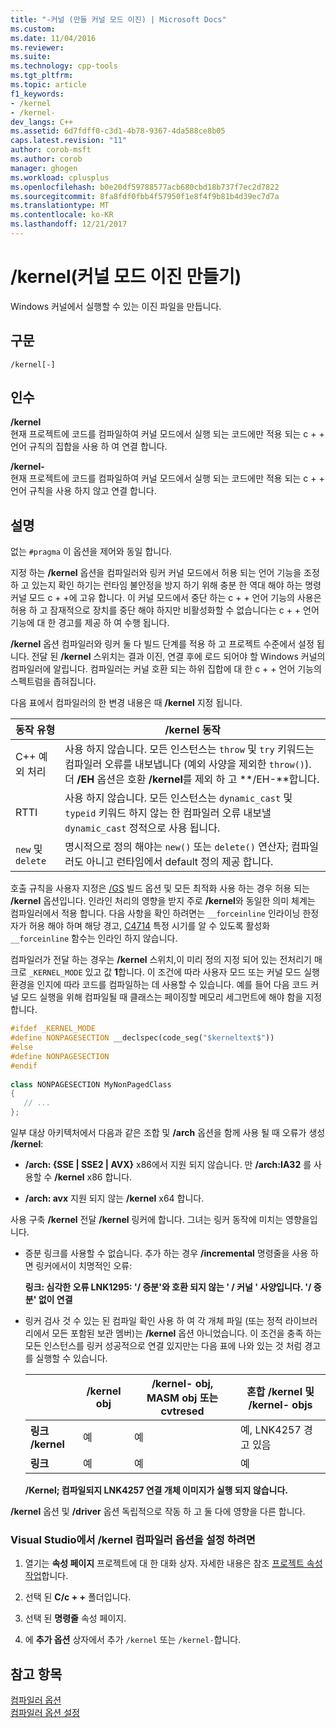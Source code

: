 ```yaml
---
title: "-커널 (만들 커널 모드 이진) | Microsoft Docs"
ms.custom: 
ms.date: 11/04/2016
ms.reviewer: 
ms.suite: 
ms.technology: cpp-tools
ms.tgt_pltfrm: 
ms.topic: article
f1_keywords:
- /kernel
- /kernel-
dev_langs: C++
ms.assetid: 6d7fdff0-c3d1-4b78-9367-4da588ce8b05
caps.latest.revision: "11"
author: corob-msft
ms.author: corob
manager: ghogen
ms.workload: cplusplus
ms.openlocfilehash: b0e20df59788577acb680cbd18b737f7ec2d7822
ms.sourcegitcommit: 8fa8fdf0fbb4f57950f1e8f4f9b81b4d39ec7d7a
ms.translationtype: MT
ms.contentlocale: ko-KR
ms.lasthandoff: 12/21/2017
---
```

# <a name="kernel-create-kernel-mode-binary"></a>/kernel(커널 모드 이진 만들기)
Windows 커널에서 실행할 수 있는 이진 파일을 만듭니다.  
  
## <a name="syntax"></a>구문  
  
```  
/kernel[-]  
```  
  
## <a name="arguments"></a>인수  
 **/kernel**  
 현재 프로젝트에 코드를 컴파일하여 커널 모드에서 실행 되는 코드에만 적용 되는 c + + 언어 규칙의 집합을 사용 하 여 연결 합니다.  
  
 **/kernel-**  
 현재 프로젝트에 코드를 컴파일하여 커널 모드에서 실행 되는 코드에만 적용 되는 c + + 언어 규칙을 사용 하지 않고 연결 합니다.  
  
## <a name="remarks"></a>설명  
 없는 `#pragma` 이 옵션을 제어와 동일 합니다.  
  
 지정 하는 **/kernel** 옵션을 컴파일러와 링커 커널 모드에서 허용 되는 언어 기능을 조정 하 고 있는지 확인 하기는 런타임 불안정을 방지 하기 위해 충분 한 역대 해야 하는 명령 커널 모드 c + +에 고유 합니다. 이 커널 모드에서 중단 하는 c + + 언어 기능의 사용은 허용 하 고 잠재적으로 장치를 중단 해야 하지만 비활성화할 수 없습니다는 c + + 언어 기능에 대 한 경고를 제공 하 여 수행 됩니다.  
  
 **/kernel** 옵션 컴파일러와 링커 둘 다 빌드 단계를 적용 하 고 프로젝트 수준에서 설정 됩니다. 전달 된 **/kernel** 스위치는 결과 이진, 연결 후에 로드 되어야 할 Windows 커널의 컴파일러에 알립니다. 컴파일러는 커널 호환 되는 하위 집합에 대 한 c + + 언어 기능의 스펙트럼을 좁혀집니다.  
  
 다음 표에서 컴파일러의 한 변경 내용은 때 **/kernel** 지정 됩니다.  
  
|동작 유형|**/kernel** 동작|  
|-------------------|---------------------------|  
|C++ 예외 처리|사용 하지 않습니다. 모든 인스턴스는 `throw` 및 `try` 키워드는 컴파일러 오류를 내보냅니다 (예외 사양을 제외한 `throw()`). 더 **/EH** 옵션은 호환 **/kernel**를 제외 하 고 **/EH-**합니다.|  
|RTTI|사용 하지 않습니다. 모든 인스턴스는 `dynamic_cast` 및 `typeid` 키워드 하지 않는 한 컴파일러 오류 내보낼 `dynamic_cast` 정적으로 사용 됩니다.|  
|`new` 및 `delete`|명시적으로 정의 해야는 `new()` 또는 `delete()` 연산자; 컴파일러도 아니고 런타임에서 default 정의 제공 합니다.|  
  
 호출 규칙을 사용자 지정은 [/GS](../../build/reference/gs-buffer-security-check.md) 빌드 옵션 및 모든 최적화 사용 하는 경우 허용 되는 **/kernel** 옵션입니다. 인라인 처리의 영향을 받지 주로 **/kernel**와 동일한 의미 체계는 컴파일러에서 적용 합니다. 다음 사항을 확인 하려면는 `__forceinline` 인라이닝 한정자가 허용 해야 하며 해당 경고, [C4714](../../error-messages/compiler-warnings/compiler-warning-level-4-c4714.md) 특정 시기를 알 수 있도록 활성화 `__forceinline` 함수는 인라인 하지 않습니다.  
  
 컴파일러가 전달 하는 경우는 **/kernel** 스위치,이 미리 정의 지정 되어 있는 전처리기 매크로 `_KERNEL_MODE` 있고 값 **1**합니다. 이 조건에 따라 사용자 모드 또는 커널 모드 실행 환경을 인지에 따라 코드를 컴파일하는 데 사용할 수 있습니다. 예를 들어 다음 코드 커널 모드 실행을 위해 컴파일될 때 클래스는 페이징할 메모리 세그먼트에 해야 함을 지정 합니다.  
  
```cpp  
#ifdef _KERNEL_MODE  
#define NONPAGESECTION __declspec(code_seg("$kerneltext$"))  
#else  
#define NONPAGESECTION  
#endif  
  
class NONPAGESECTION MyNonPagedClass  
{  
   // ...
};  
```  
  
 일부 대상 아키텍처에서 다음과 같은 조합 및 **/arch** 옵션을 함께 사용 될 때 오류가 생성 **/kernel**:  
  
-   **/arch: {SSE &#124; SSE2 &#124; AVX}** x86에서 지원 되지 않습니다. 만 **/arch:IA32** 를 사용할 수 **/kernel** x86 합니다.  
  
-   **/arch: avx** 지원 되지 않는 **/kernel** x64 합니다.  
  
 사용 구축 **/kernel** 전달 **/kernel** 링커에 합니다. 그녀는 링커 동작에 미치는 영향을입니다.  
  
-   증분 링크를 사용할 수 없습니다. 추가 하는 경우 **/incremental** 명령줄을 사용 하면 링커에서이 치명적인 오류:  
  
     **링크: 심각한 오류 LNK1295: '/ 증분'와 호환 되지 않는 ' / 커널 ' 사양입니다. '/ 증분' 없이 연결**  
  
-   링커 검사 것 수 있는 된 컴파일 확인 사용 하 여 각 개체 파일 (또는 정적 라이브러리에서 모든 포함된 보관 멤버)는 **/kernel** 옵션 아니었습니다. 이 조건을 충족 하는 모든 인스턴스를 링커 성공적으로 연결 있지만는 다음 표에 나와 있는 것 처럼 경고를 실행할 수 있습니다.  
  
    ||**/kernel** obj|**/kernel-** obj, MASM obj 또는 cvtresed|혼합 **/kernel** 및 **/kernel-** objs|  
    |-|----------------------|-----------------------------------------------|-------------------------------------------------|  
    |**링크 /kernel**|예|예|예, LNK4257 경고 있음|  
    |**링크**|예|예|예|  
  
     **/Kernel; 컴파일되지 LNK4257 연결 개체 이미지가 실행 되지 않습니다.**  
  
 **/kernel** 옵션 및 **/driver** 옵션 독립적으로 작동 하 고 둘 다에 영향을 다른 합니다.  
  
### <a name="to-set-the-kernel-compiler-option-in-visual-studio"></a>Visual Studio에서 /kernel 컴파일러 옵션을 설정 하려면  
  
1.  열기는 **속성 페이지** 프로젝트에 대 한 대화 상자. 자세한 내용은 참조 [프로젝트 속성 작업](../../ide/working-with-project-properties.md)합니다.  
  
2.  선택 된 **C/c + +** 폴더입니다.  
  
3.  선택 된 **명령줄** 속성 페이지.  
  
4.  에 **추가 옵션** 상자에서 추가 `/kernel` 또는 `/kernel-`합니다.  
  
## <a name="see-also"></a>참고 항목  
 [컴파일러 옵션](../../build/reference/compiler-options.md)   
 [컴파일러 옵션 설정](../../build/reference/setting-compiler-options.md)